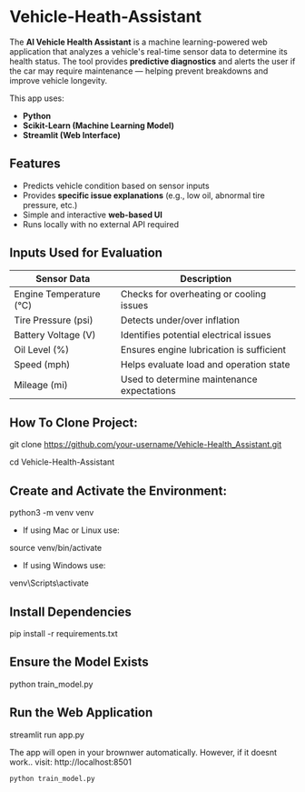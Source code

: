 # Vehicle-Heath-Assistant

The **AI Vehicle Health Assistant** is a machine learning-powered web application that analyzes a vehicle's real-time sensor data to determine its health status. The tool provides **predictive diagnostics** and alerts the user if the car may require maintenance — helping prevent breakdowns and improve vehicle longevity.

This app uses:
- **Python**
- **Scikit-Learn (Machine Learning Model)**
- **Streamlit (Web Interface)**


## Features

- Predicts vehicle condition based on sensor inputs
- Provides **specific issue explanations** (e.g., low oil, abnormal tire pressure, etc.)
- Simple and interactive **web-based UI**
- Runs locally with no external API required


## Inputs Used for Evaluation
| Sensor Data | Description |
|------------|-------------|
| Engine Temperature (°C) | Checks for overheating or cooling issues |
| Tire Pressure (psi) | Detects under/over inflation |
| Battery Voltage (V) | Identifies potential electrical issues |
| Oil Level (%) | Ensures engine lubrication is sufficient |
| Speed (mph) | Helps evaluate load and operation state |
| Mileage (mi) | Used to determine maintenance expectations |

## How To Clone Project:
git clone https://github.com/your-username/Vehicle-Health_Assistant.git

cd Vehicle-Health-Assistant

## Create and Activate the Environment:
python3 -m venv venv

- If using Mac or Linux use:

source venv/bin/activate     

- If using Windows use:

venv\Scripts\activate       

## Install Dependencies
pip install -r requirements.txt

## Ensure the Model Exists
python train_model.py

## Run the Web Application 
streamlit run app.py

The app will open in your brownwer automatically. However, if it doesnt work.. visit:
http://localhost:8501


```bash
python train_model.py
